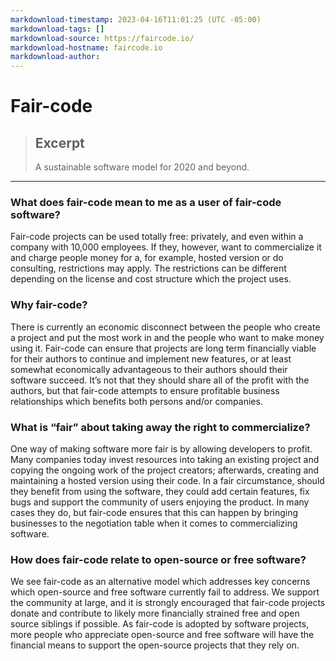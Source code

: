 ```yaml
---
markdownload-timestamp: 2023-04-16T11:01:25 (UTC -05:00)
markdownload-tags: []
markdownload-source: https://faircode.io/
markdownload-hostname: faircode.io
markdownload-author: 
---
```


# Fair-code

> ## Excerpt
> A sustainable software model for 2020 and beyond.

---
### What does fair-code mean to me as a user of fair-code software?

Fair-code projects can be used totally free: privately, and even within a company with 10,000 employees. If they, however, want to commercialize it and charge people money for a, for example, hosted version or do consulting, restrictions may apply. The restrictions can be different depending on the license and cost structure which the project uses.

### Why fair-code?

There is currently an economic disconnect between the people who create a project and put the most work in and the people who want to make money using it. Fair-code can ensure that projects are long term financially viable for their authors to continue and implement new features, or at least somewhat economically advantageous to their authors should their software succeed. It’s not that they should share all of the profit with the authors, but that fair-code attempts to ensure profitable business relationships which benefits both persons and/or companies.

### What is “fair” about taking away the right to commercialize?

One way of making software more fair is by allowing developers to profit. Many companies today invest resources into taking an existing project and copying the ongoing work of the project creators; afterwards, creating and maintaining a hosted version using their code. In a fair circumstance, should they benefit from using the software, they could add certain features, fix bugs and support the community of users enjoying the product. In many cases they do, but fair-code ensures that this can happen by bringing businesses to the negotiation table when it comes to commercializing software.

### How does fair-code relate to open-source or free software?

We see fair-code as an alternative model which addresses key concerns which open-source and free software currently fail to address. We support the community at large, and it is strongly encouraged that fair-code projects donate and contribute to likely more financially strained free and open source siblings if possible. As fair-code is adopted by software projects, more people who appreciate open-source and free software will have the financial means to support the open-source projects that they rely on.
